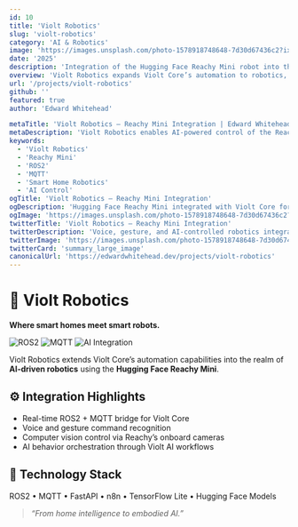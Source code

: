 ```yaml
---
id: 10
title: 'Violt Robotics'
slug: 'violt-robotics'
category: 'AI & Robotics'
image: 'https://images.unsplash.com/photo-1578918748648-7d30d67436c2?ixlib=rb-4.1.0&ixid=M3wxMjA3fDB8MHxwaG90by1wYWdlfHx8fGVufDB8fHx8fA%3D%3D&auto=format&fit=crop&q=80&w=1074'
date: '2025'
description: 'Integration of the Hugging Face Reachy Mini robot into the Violt Core ecosystem, enabling voice, gesture, and AI-based control through ROS2 and MQTT.'
overview: 'Violt Robotics expands Violt Core’s automation to robotics, allowing intelligent interactions with the Reachy Mini robot using voice, gesture, and AI workflows connected via ROS2 and MQTT.'
url: '/projects/violt-robotics'
github: ''
featured: true
author: 'Edward Whitehead'

metaTitle: 'Violt Robotics – Reachy Mini Integration | Edward Whitehead'
metaDescription: 'Violt Robotics enables AI-powered control of the Reachy Mini robot via Violt Core and ROS2, bridging home automation and humanoid robotics.'
keywords:
  - 'Violt Robotics'
  - 'Reachy Mini'
  - 'ROS2'
  - 'MQTT'
  - 'Smart Home Robotics'
  - 'AI Control'
ogTitle: 'Violt Robotics – Reachy Mini Integration'
ogDescription: 'Hugging Face Reachy Mini integrated with Violt Core for AI-driven robotic control and simulation.'
ogImage: 'https://images.unsplash.com/photo-1578918748648-7d30d67436c2?ixlib=rb-4.1.0&ixid=M3wxMjA3fDB8MHxwaG90by1wYWdlfHx8fGVufDB8fHx8fA%3D%3D&auto=format&fit=crop&q=80&w=1074'
twitterTitle: 'Violt Robotics – Reachy Mini Integration'
twitterDescription: 'Voice, gesture, and AI-controlled robotics integration powered by Violt Core and ROS2.'
twitterImage: 'https://images.unsplash.com/photo-1578918748648-7d30d67436c2?ixlib=rb-4.1.0&ixid=M3wxMjA3fDB8MHxwaG90by1wYWdlfHx8fGVufDB8fHx8fA%3D%3D&auto=format&fit=crop&q=80&w=1074'
twitterCard: 'summary_large_image'
canonicalUrl: 'https://edwardwhitehead.dev/projects/violt-robotics'
---
```


# 🤖 **Violt Robotics**

**Where smart homes meet smart robots.**

![ROS2](https://img.shields.io/badge/middleware-ROS2-blue?logo=ros)
![MQTT](https://img.shields.io/badge/protocol-MQTT-green)
![AI Integration](https://img.shields.io/badge/AI-HuggingFace%20%7C%20n8n-orange)

Violt Robotics extends Violt Core’s automation capabilities into the realm of **AI-driven robotics** using the **Hugging Face Reachy Mini**.

## ⚙️ Integration Highlights

- Real-time ROS2 + MQTT bridge for Violt Core  
- Voice and gesture command recognition  
- Computer vision control via Reachy’s onboard cameras  
- AI behavior orchestration through Violt AI workflows  

## 🧠 Technology Stack

ROS2 • MQTT • FastAPI • n8n • TensorFlow Lite • Hugging Face Models  

> *“From home intelligence to embodied AI.”*
